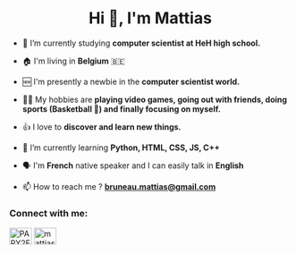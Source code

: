 <h1 align="center">Hi 👋, I'm Mattias</h1>

- 🔭 I’m currently studying **computer scientist at HeH high school.**

- 🏠 I'm living in **Belgium** 🇧🇪

- 🆕 I'm presently a newbie in the **computer scientist world.**

- 🧗‍♂️ My hobbies are **playing video games, going out with friends, doing sports (Basketball 🏀) and finally focusing on myself.**

- 👍 I love to **discover and learn new things.**

- 🌱 I’m currently learning **Python, HTML, CSS, JS, C++**

- 🗣️ I'm **French** native speaker and I can easily talk in **English**

- 📫 How to reach me ? 
 **bruneau.mattias@gmail.com**

<h3 align="left">Connect with me:</h3>
<p align="left">
<a href="https://discord.gg/PAPY2FAST#2222" target="blank"><img align="center" src="https://raw.githubusercontent.com/rahuldkjain/github-profile-readme-generator/master/src/images/icons/Social/discord.svg" alt="PAPY2FAST#2222" height="30" width="40" /></a>
<a href="https://linkedin.com/in/mattias-bruneau-469a08227" target="blank"><img align="center" src="https://raw.githubusercontent.com/rahuldkjain/github-profile-readme-generator/master/src/images/icons/Social/linked-in-alt.svg" alt="mattias bruneau" height="30" width="40" /></a>
</p>

